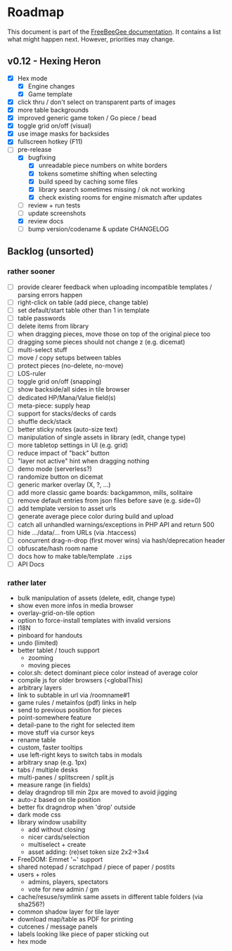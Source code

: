 # Roadmap

This document is part of the [FreeBeeGee documentation](DOCS.md). It contains a list what might happen next. However, priorities may change.

## v0.12 - Hexing Heron

* [X] Hex mode
  * [X] Engine changes
  * [X] Game template
* [X] click thru / don't select on transparent parts of images
* [X] more table backgrounds
* [X] improved generic game token / Go piece / bead
* [X] toggle grid on/off (visual)
* [X] use image masks for backsides
* [X] fullscreen hotkey (F11)
* [ ] pre-release
  * [X] bugfixing
    * [X] unreadable piece numbers on white borders
    * [X] tokens sometime shifting when selecting
    * [X] build speed by caching some files
    * [X] library search sometimes missing / ok not working
    * [X] check existing rooms for engine mismatch after updates
  * [ ] review + run tests
  * [ ] update screenshots
  * [X] review docs
  * [ ] bump version/codename & update CHANGELOG

## Backlog (unsorted)

### rather sooner

* [ ] provide clearer feedback when uploading incompatible templates / parsing errors happen
* [ ] right-click on table (add piece, change table)
* [ ] set default/start table other than 1 in template
* [ ] table passwords
* [ ] delete items from library
* [ ] when dragging pieces, move those on top of the original piece too
* [ ] dragging some pieces should not change z (e.g. dicemat)
* [ ] multi-select stuff
* [ ] move / copy setups between tables
* [ ] protect pieces (no-delete, no-move)
* [ ] LOS-ruler
* [ ] toggle grid on/off (snapping)
* [ ] show backside/all sides in tile browser
* [ ] dedicated HP/Mana/Value field(s)
* [ ] meta-piece: supply heap
* [ ] support for stacks/decks of cards
* [ ] shuffle deck/stack
* [ ] better sticky notes (auto-size text)
* [ ] manipulation of single assets in library (edit, change type)
* [ ] more tabletop settings in UI (e.g. grid)
* [ ] reduce impact of "back" button
* [ ] "layer not active" hint when dragging nothing
* [ ] demo mode (serverless?)
* [ ] randomize button on dicemat
* [ ] generic marker overlay (X, ?, ...)
* [ ] add more classic game boards: backgammon, mills, solitaire
* [ ] remove default entries from json files before save (e.g. side=0)
* [ ] add template version to asset urls
* [ ] generate average piece color during build and upload
* [ ] catch all unhandled warnings/exceptions in PHP API and return 500
* [ ] hide .../data/... from URLs (via .htaccess)
* [ ] concurrent drag-n-drop (first mover wins) via hash/deprecation header
* [ ] obfuscate/hash room name
* [ ] docs how to make table/template `.zip`s
* [ ] API Docs

### rather later

* bulk manipulation of assets (delete, edit, change type)
* show even more infos in media browser
* overlay-grid-on-tile option
* option to force-install templates with invalid versions
* I18N
* pinboard for handouts
* undo (limited)
* better tablet / touch support
  * zooming
  * moving pieces
* color.sh: detect dominant piece color instead of average color
* compile js for older browsers (<globalThis)
* arbitrary layers
* link to subtable in url via /roomname#1
* game rules / metainfos (pdf) links in help
* send to previous position for pieces
* point-somewhere feature
* detail-pane to the right for selected item
* move stuff via cursor keys
* rename table
* custom, faster tooltips
* use left-right keys to switch tabs in modals
* arbitrary snap (e.g. 1px)
* tabs / multiple desks
* multi-panes / splitscreen / split.js
* measure range (in fields)
* delay dragndrop till min 2px are moved to avoid jigging
* auto-z based on tile position
* better fix dragndrop when 'drop' outside
* dark mode css
* library window usability
  * add without closing
  * nicer cards/selection
  * multiselect + create
  * asset adding: (re)set token size 2x2->3x4
* FreeDOM: Emmet '~' support
* shared notepad / scratchpad / piece of paper / postits
* users + roles
  * admins, players, spectators
  * vote for new admin / gm
* cache/resuse/symlink same assets in different table folders (via sha256?)
* common shadow layer for tile layer
* download map/table as PDF for printing
* cutcenes / message panels
* labels looking like piece of paper sticking out
* hex mode
